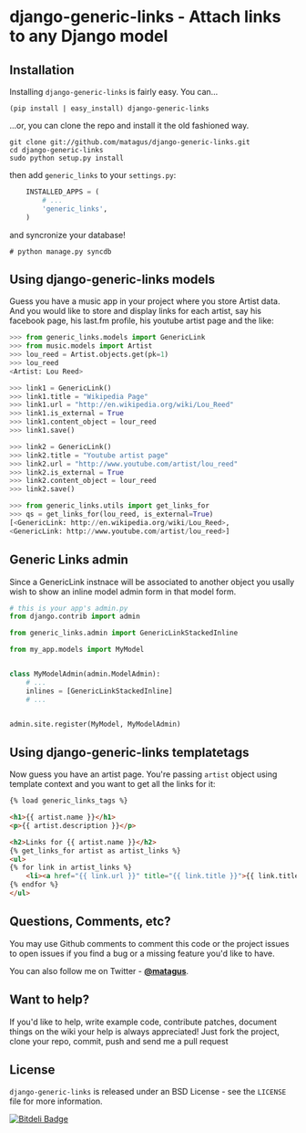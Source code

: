 django-generic-links - Attach links to any Django model
================================================================================


Installation
--------------------------------------------------------------------------------
Installing `django-generic-links` is fairly easy. You can...

    (pip install | easy_install) django-generic-links

...or, you can clone the repo and install it the old fashioned way.

    git clone git://github.com/matagus/django-generic-links.git
    cd django-generic-links
    sudo python setup.py install

then add `generic_links` to your `settings.py`:

``` python
    INSTALLED_APPS = (
        # ...
        'generic_links',
    )
```

and syncronize your database!

    # python manage.py syncdb


Using django-generic-links models
--------------------------------------------------------------------------------
Guess you have a music app in your project where you store Artist data. And you
would like to store and display links for each artist, say his facebook page,
his last.fm profile, his youtube artist page and the like:

``` python
>>> from generic_links.models import GenericLink
>>> from music.models import Artist
>>> lou_reed = Artist.objects.get(pk=1)
>>> lou_reed
<Artist: Lou Reed>

>>> link1 = GenericLink()
>>> link1.title = "Wikipedia Page"
>>> link1.url = "http://en.wikipedia.org/wiki/Lou_Reed"
>>> link1.is_external = True
>>> link1.content_object = lour_reed
>>> link1.save()

>>> link2 = GenericLink()
>>> link2.title = "Youtube artist page"
>>> link2.url = "http://www.youtube.com/artist/lou_reed"
>>> link2.is_external = True
>>> link2.content_object = lour_reed
>>> link2.save()

>>> from generic_links.utils import get_links_for
>>> qs = get_links_for(lou_reed, is_external=True)
[<GenericLink: http://en.wikipedia.org/wiki/Lou_Reed>,
<GenericLink: http://www.youtube.com/artist/lou_reed>]

```

Generic Links admin
--------------------------------------------------------------------------------

Since a GenericLink instnace will be associated to another object you usally
wish to show an inline model admin form in that model form. 


``` python
# this is your app's admin.py
from django.contrib import admin

from generic_links.admin import GenericLinkStackedInline

from my_app.models import MyModel


class MyModelAdmin(admin.ModelAdmin):
    # ...
    inlines = [GenericLinkStackedInline]
    # ...


admin.site.register(MyModel, MyModelAdmin)
```

Using django-generic-links templatetags
--------------------------------------------------------------------------------

Now guess you have an artist page. You're passing `artist` object using template
context and you want to get all the links for it:

```html
{% load generic_links_tags %}

<h1>{{ artist.name }}</h1>
<p>{{ artist.description }}</p>

<h2>Links for {{ artist.name }}</h2>
{% get_links_for artist as artist_links %}
<ul>
{% for link in artist_links %}
    <li><a href="{{ link.url }}" title="{{ link.title }}">{{ link.title }}</a></li>
{% endfor %}
</ul>

```

Questions, Comments, etc?
--------------------------------------------------------------------------------
You may use Github comments to comment this code or the project issues to open
issues if you find a bug or a missing feature you'd like to have.

You can also follow me on Twitter - **[@matagus](http://twitter.com/matagus)**.

Want to help?
--------------------------------------------------------------------------------
If you'd like to help, write example code, contribute patches, document things
on the wiki your help is always appreciated! Just fork the project, clone your
repo, commit, push and send me a pull request

License
--------------------------------------------------------------------------------

`django-generic-links` is released under an BSD License - see the `LICENSE` file
for more information.


[![Bitdeli Badge](https://d2weczhvl823v0.cloudfront.net/matagus/django-generic-links/trend.png)](https://bitdeli.com/free "Bitdeli Badge")

